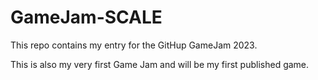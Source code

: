 # GameJam-SCALE

This repo contains my entry for the GitHup GameJam 2023.

This is also my very first Game Jam and will be my first published game.



